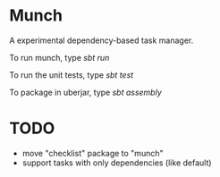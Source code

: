 Munch
=====

A experimental dependency-based task manager.  

To run munch, type *sbt run*

To run the unit tests, type *sbt test*

To package in uberjar, type *sbt assembly*

TODO
====

* move "checklist" package to "munch"
* support tasks with only dependencies (like default)